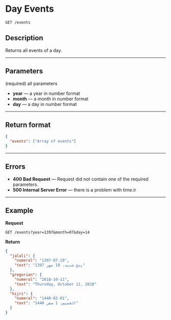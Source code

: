 # Day Events

    GET /events

## Description

Returns all events of a day.

---

## Parameters

(required) all parameters

* **year** — a year in number format
* **month** — a month in number format
* **day** — a day in number format

---

## Return format

```json
{
  "events": ["Array of events"]
}
```

---

## Errors

* **400 Bad Request** — Request did not contain one of the required parameters.
* **500 Internal Server Error** — there is a problem with time.ir

---

## Example

**Request**

    GET /events?year=1397&month=07&day=14

**Return**

```json
{
  "jalali": {
    "numeral": "1397-07-19",
    "text": "پنج شنبه، 19 مهر 1397"
  },
  "gregorian": {
    "numeral": "2018-10-11",
    "text": "Thursday, October 11, 2018"
  },
  "hijri": {
    "numeral": "1440-02-01",
    "text": "الخمیس‬، 1 صفر 1440"
  }
}
```
